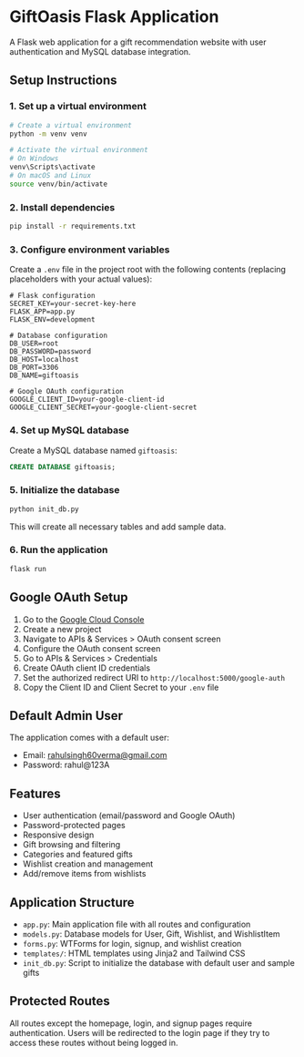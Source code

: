 
# GiftOasis Flask Application

A Flask web application for a gift recommendation website with user authentication and MySQL database integration.

## Setup Instructions

### 1. Set up a virtual environment

```bash
# Create a virtual environment
python -m venv venv

# Activate the virtual environment
# On Windows
venv\Scripts\activate
# On macOS and Linux
source venv/bin/activate
```

### 2. Install dependencies

```bash
pip install -r requirements.txt
```

### 3. Configure environment variables

Create a `.env` file in the project root with the following contents (replacing placeholders with your actual values):

```
# Flask configuration
SECRET_KEY=your-secret-key-here
FLASK_APP=app.py
FLASK_ENV=development

# Database configuration
DB_USER=root
DB_PASSWORD=password
DB_HOST=localhost
DB_PORT=3306
DB_NAME=giftoasis

# Google OAuth configuration
GOOGLE_CLIENT_ID=your-google-client-id
GOOGLE_CLIENT_SECRET=your-google-client-secret
```

### 4. Set up MySQL database

Create a MySQL database named `giftoasis`:

```sql
CREATE DATABASE giftoasis;
```

### 5. Initialize the database

```bash
python init_db.py
```

This will create all necessary tables and add sample data.

### 6. Run the application

```bash
flask run
```

## Google OAuth Setup

1. Go to the [Google Cloud Console](https://console.cloud.google.com/)
2. Create a new project
3. Navigate to APIs & Services > OAuth consent screen
4. Configure the OAuth consent screen
5. Go to APIs & Services > Credentials
6. Create OAuth client ID credentials
7. Set the authorized redirect URI to `http://localhost:5000/google-auth`
8. Copy the Client ID and Client Secret to your `.env` file

## Default Admin User

The application comes with a default user:
- Email: rahulsingh60verma@gmail.com
- Password: rahul@123A

## Features

- User authentication (email/password and Google OAuth)
- Password-protected pages
- Responsive design
- Gift browsing and filtering
- Categories and featured gifts
- Wishlist creation and management
- Add/remove items from wishlists

## Application Structure

- `app.py`: Main application file with all routes and configuration
- `models.py`: Database models for User, Gift, Wishlist, and WishlistItem
- `forms.py`: WTForms for login, signup, and wishlist creation
- `templates/`: HTML templates using Jinja2 and Tailwind CSS
- `init_db.py`: Script to initialize the database with default user and sample gifts

## Protected Routes

All routes except the homepage, login, and signup pages require authentication. Users will be redirected to the login page if they try to access these routes without being logged in.
